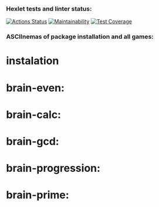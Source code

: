 ### Hexlet tests and linter status:
[![Actions Status](https://github.com/AIGelios/python-project-49/workflows/hexlet-check/badge.svg)](https://github.com/AIGelios/python-project-49/actions)
[![Maintainability](https://api.codeclimate.com/v1/badges/89762316c08d803a8681/maintainability)](https://codeclimate.com/github/AIGelios/python-project-49/maintainability)
[![Test Coverage](https://api.codeclimate.com/v1/badges/89762316c08d803a8681/test_coverage)](https://codeclimate.com/github/AIGelios/python-project-49/test_coverage)

### ASCIInemas of package installation and all games:
# instalation
# brain-even:
# brain-calc:
# brain-gcd:
# brain-progression:
# brain-prime:
